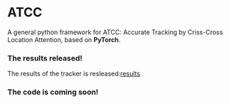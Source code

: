 # ATCC
A general python framework for ATCC: Accurate Tracking by Criss-Cross Location Attention, based on **PyTorch**.

### The results released!
The results of the tracker is resleased:[results](https://drive.google.com/file/d/1_SwvTRYHHjfII_vdcs8YgbLjdHrs5ROA/view?usp=sharing)
### The code is coming soon!
